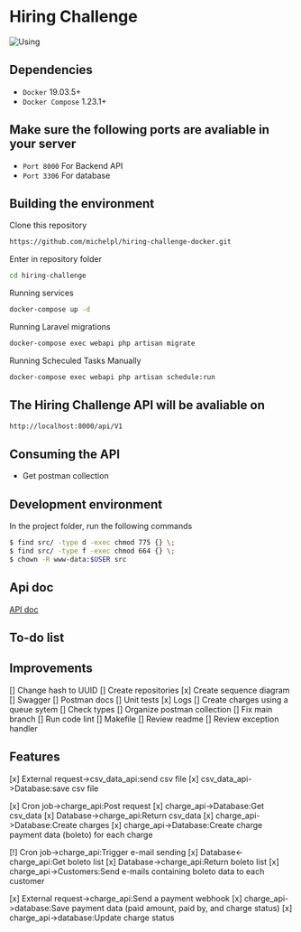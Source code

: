 # Hiring Challenge

![Using](https://#.gif)

## Dependencies

*   ``Docker`` 19.03.5+
*   ``Docker Compose`` 1.23.1+

## Make sure the following ports are avaliable in your server

*   ``Port 8000`` For Backend API
*   ``Port 3306`` For database

## Building the environment

Clone this repository

```bash
https://github.com/michelpl/hiring-challenge-docker.git
```

Enter in repository folder

```bash
cd hiring-challenge
```

Running services
```bash
docker-compose up -d
```

Running Laravel migrations
```bash
docker-compose exec webapi php artisan migrate
```

Running Scheculed Tasks Manually
```bash
docker-compose exec webapi php artisan schedule:run 
```

## The Hiring Challenge API will be avaliable on
```bash
http://localhost:8000/api/V1
```

## Consuming the API

- Get postman collection

## Development environment

In the project folder, run the following commands

```bash
$ find src/ -type d -exec chmod 775 {} \;
$ find src/ -type f -exec chmod 664 {} \;
$ chown -R www-data:$USER src
```

## Api doc
[API doc](https://#)

## To-do list

## Improvements

[] Change hash to UUID
[] Create repositories
[x] Create sequence diagram
[] Swagger
[] Postman docs
[] Unit tests
[x] Logs
[] Create charges using a queue sytem
[] Check types
[] Organize postman collection
[] Fix main branch
[] Run code lint
[] Makefile
[] Review readme
[] Review exception handler

## Features

[x] External request->csv_data_api:send csv file
[x] csv_data_api->Database:save csv file

[x] Cron job->charge_api:Post request
[x] charge_api->Database:Get csv_data
[x] Database->charge_api:Return csv_data
[x] charge_api->Database:Create charges 
[x] charge_api->Database:Create charge payment data (boleto) for each charge

[!] Cron job->charge_api:Trigger e-mail sending
[x] Database<-charge_api:Get boleto list
[x] Database->charge_api:Return boleto list
[x] charge_api->Customers:Send e-mails containing boleto data to each customer

[x] External request->charge_api:Send a payment webhook
[x] charge_api->database:Save payment data (paid amount, paid by, and charge status)
[x] charge_api->database:Update charge status
